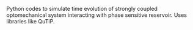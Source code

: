Python codes to simulate time evolution of strongly coupled optomechanical system interacting with phase sensitive reservoir. Uses libraries like QuTiP.
